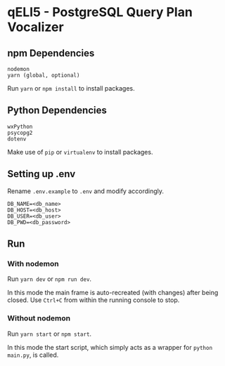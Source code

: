 # qELI5 - PostgreSQL Query Plan Vocalizer
## npm Dependencies
```
nodemon
yarn (global, optional)
```
Run `yarn` or `npm install` to install packages.
## Python Dependencies
```
wxPython
psycopg2
dotenv
```
Make use of `pip` or `virtualenv` to install packages. 
## Setting up .env
Rename `.env.example` to `.env` and modify accordingly.
```
DB_NAME=<db_name>
DB_HOST=<db_host>
DB_USER=<db_user>
DB_PWD=<db_password>
```
## Run
### With nodemon
Run `yarn dev` or `npm run dev`.

In this mode the main frame is auto-recreated (with changes) after being closed. Use `Ctrl+C` from within the running console to stop.
### Without nodemon
Run `yarn start` or `npm start`.

In this mode the start script, which simply acts as a wrapper for `python main.py`, is called.
